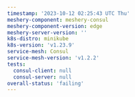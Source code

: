 ```yaml
---
timestamp: '2023-10-12 02:25:43 UTC Thu'
meshery-component: meshery-consul
meshery-component-version: edge
meshery-server-version: ''
k8s-distro: minikube
k8s-version: 'v1.23.9'
service-mesh: Consul
service-mesh-version: 'v1.2.2'
tests:
  consul-client: null
  consul-server: null
overall-status: 'failing'
---
```

